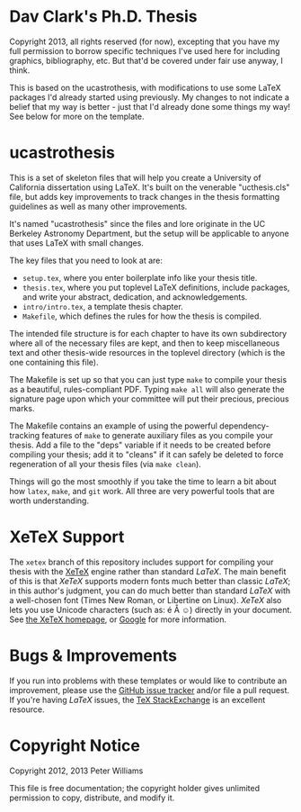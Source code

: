 Dav Clark's Ph.D. Thesis
========================

Copyright 2013, all rights reserved (for now), excepting that you have my full
permission to borrow specific techniques I've used here for including graphics,
bibliography, etc. But that'd be covered under fair use anyway, I think.

This is based on the ucastrothesis, with modifications to use some LaTeX
packages I'd already started using previously. My changes to not indicate a
belief that my way is better - just that I'd already done some things my way!
See below for more on the template.

ucastrothesis
=============

This is a set of skeleton files that will help you create a University
of California dissertation using LaTeX. It's built on the venerable
"ucthesis.cls" file, but adds key improvements to track changes in the
thesis formatting guidelines as well as many other improvements.

It's named "ucastrothesis" since the files and lore originate in the
UC Berkeley Astronomy Department, but the setup will be applicable
to anyone that uses LaTeX with small changes.

The key files that you need to look at are:

  * `setup.tex`, where you enter boilerplate info like your thesis title.
  * `thesis.tex`, where you put toplevel LaTeX definitions, include
    packages, and write your abstract, dedication, and acknowledgements.
  * `intro/intro.tex`, a template thesis chapter.
  * `Makefile`, which defines the rules for how the thesis is compiled.

The intended file structure is for each chapter to have its own
subdirectory where all of the necessary files are kept, and then to
keep miscellaneous text and other thesis-wide resources in the
toplevel directory (which is the one containing this file).

The Makefile is set up so that you can just type `make` to compile
your thesis as a beautiful, rules-compliant PDF. Typing `make all` will
also generate the signature page upon which your committee will put
their precious, precious marks.

The Makefile contains an example of using the powerful
dependency-tracking features of `make` to generate auxiliary files as
you compile your thesis.  Add a file to the "deps" variable if it
needs to be created before compiling your thesis; add it to "cleans"
if it can safely be deleted to force regeneration of all your thesis
files (via `make clean`).

Things will go the most smoothly if you take the time to learn a bit about how
`latex`, `make`, and `git` work. All three are very powerful tools that
are worth understanding.

XeTeX Support
=============

The `xetex` branch of this repository includes support for compiling your
thesis with the [XeTeX](http://tug.org/xetex/) engine rather than standard
*LaTeX*. The main benefit of this is that *XeTeX* supports modern fonts much
better than classic *LaTeX*; in this author's judgment, you can do much better
than standard *LaTeX* with a well-chosen font (Times New Roman, or Libertine
on Linux). *XeTeX* also lets you use Unicode characters (such as: é Å ☺)
directly in your document. See [the XeTeX homepage](http://tug.org/xetex/), or
[Google](http://www.google.com/) for more information.

Bugs & Improvements
===================

If you run into problems with these templates or would like to contribute an
improvement, please use the [GitHub issue
tracker](https://github.com/pkgw/ucastrothesis/issues) and/or file a pull
request. If you're having *LaTeX* issues, the [TeX
StackExchange](http://tex.stackexchange.com/) is an excellent resource.

Copyright Notice
================

Copyright 2012, 2013 Peter Williams

This file is free documentation; the copyright holder gives unlimited
permission to copy, distribute, and modify it.
